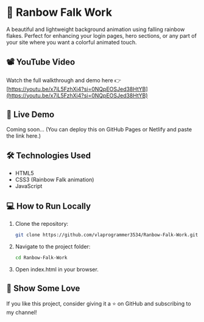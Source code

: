# 🌈 Ranbow Falk Work

A beautiful and lightweight background animation using falling rainbow flakes. Perfect for enhancing your login pages, hero sections, or any part of your site where you want a colorful animated touch.

## 📽️ YouTube Video

Watch the full walkthrough and demo here 👉 [https://youtu.be/x7iL5FzhXi4?si=0NQpEOSJed38HtYB](https://youtu.be/x7iL5FzhXi4?si=0NQpEOSJed38HtYB)

## 🚀 Live Demo

Coming soon… (You can deploy this on GitHub Pages or Netlify and paste the link here.)

## 🛠️ Technologies Used

- HTML5
- CSS3 (Rainbow Falk animation)
- JavaScript

## 💻 How to Run Locally

1. Clone the repository:
   ```bash
   git clone https://github.com/vlaprogrammer3534/Ranbow-Falk-Work.git
2. Navigate to the project folder:
   ```bash
   cd Ranbow-Falk-Work
3. Open index.html in your browser.

## 🌟 Show Some Love
If you like this project, consider giving it a ⭐ on GitHub and subscribing to my channel!
